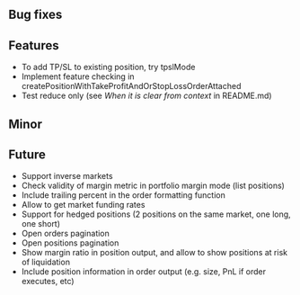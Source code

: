 ## Bug fixes

## Features

- To add TP/SL to existing position, try tpslMode
- Implement feature checking in createPositionWithTakeProfitAndOrStopLossOrderAttached
- Test reduce only (see _When it is clear from context_ in README.md)

## Minor

## Future

- Support inverse markets
- Check validity of margin metric in portfolio margin mode (list positions)
- Include trailing percent in the order formatting function
- Allow to get market funding rates
- Support for hedged positions (2 positions on the same market, one long, one short)
- Open orders pagination
- Open positions pagination
- Show margin ratio in position output, and allow to show positions at risk of liquidation
- Include position information in order output (e.g. size, PnL if order executes, etc)
